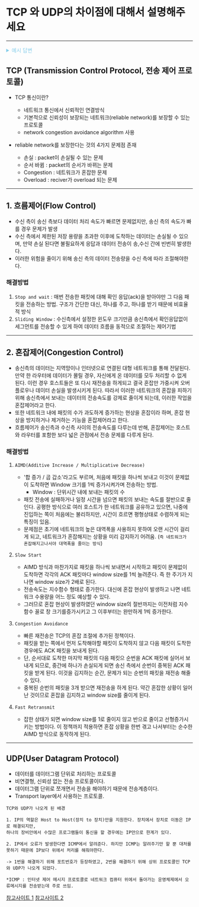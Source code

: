 # TCP 와 UDP의 차이점에 대해서 설명해주세요

---

<details><summary style="color:skyblue">예시 답변</summary>
<p>

- TCP는 연결 지향형 프로토콜이고 UDP는 데이터를 데이터그램 단위로 전송하는 프로토콜 입니다.
- TCP는 가상회선을 만들어 신뢰성을 보장하도록(흐름 제어, 혼잡제어, 오류 제어) 하는 프로토콜로, 따로 신뢰성을 보장하기 위한 절차가 없는 UDP에 비해 속도가 느린편입니다.
- TCP는 그래서 파일 전송과 같은 신뢰성이 중요한 서비스에 사용되고, UDP는 스트리밍, RTP와 같이 연속성이 더 중요한 서비스에 사용됩니다.
- +)하지만 UDP도 신뢰성을 UDP 자체에서 보장하지 않는 것 뿐이지, 개발자가 직접 신뢰성을 보장하도록 할 수 있습니다.
- 그래서 http/3는 QUIC라는 프로토콜을 기반으로 하는데 QUIC는 UDP를 기반으로 합니다.
- 즉, UDP 자체는 신뢰성을 보장하지 않지만, 추가적인 정의를 통해 신뢰성을 보장받을 수 있습니다.

</p>
</details>

## TCP (Transmission Control Protocol, 전송 제어 프로토콜)

- TCP 통신이란?

  - 네트워크 통신에서 신뢰적인 연결방식
  - 기본적으로 신뢰성이 보장되는 네트워크(reliable network)를 보장할 수 있는 프로토콜
  - network congestion avoidance algorithm 사용

- reliable network를 보장한다는 것의 4가지 문제점 존재
  - 손실 : packet이 손실될 수 있는 문제
  - 순서 바뀜 : packet의 순서가 바뀌는 문제
  - Congestion : 네트워크가 혼잡한 문제
  - Overload : reciver가 overload 되는 문제

---

## 1. 흐름제어(Flow Control)

- 수신 측이 송신 측보다 데이터 처리 속도가 빠르면 문제없지만, 송신 측의 속도가 빠를 경우 문제가 발생
- 수신 측에서 제한된 저장 용량을 초과한 이후에 도착하는 데이터는 손실될 수 있으며, 만약 손실 된다면 불필요하게 응답과 데이터 전송이 송,수신 간에 빈번히 발생한다.
- 이러한 위험을 줄이기 위해 송신 측의 데이터 전송량을 수신 측에 따라 조절해야한다.

### 해결방법

1. `Stop and wait` : 매번 전송한 패킷에 대해 확인 응답(ack)을 받아야만 그 다음 패킷을 전송하는 방법. 구조가 간단한 대신, 하나를 주고, 하나를 받기 때문에 비효율적 방식
2. `Sliding Window` : 수신측에서 설정한 윈도우 크기만큼 송신측에서 확인응답없이 세그먼트를 전송할 수 있게 하여 데이터 흐름을 동적으로 조절하는 제어기법

---

## 2. 혼잡제어(Congestion Control)

- 송신측의 데이터는 지역망이나 인터넷으로 연결된 대형 네트워크를 통해 전달된다. 만약 한 라우터에 데이터가 몰릴 경우, 자신에게 온 데이터를 모두 처리할 수 없게 된다. 이런 경우 호스트들은 또 다시 재전송을 하게되고 결국 혼잡만 가중시켜 오버플로우나 데이터 손실을 발생시키게 된다. 따라서 이러한 네트워크의 혼잡을 피하기 위해 송신측에서 보내는 데이터의 전송속도를 강제로 줄이게 되는데, 이러한 작업을 혼잡제어라고 한다.
- 또한 네트워크 내에 패킷의 수가 과도하게 증가하는 현상을 혼잡이라 하며, 혼잡 현상을 방지하거나 제거하는 기능을 혼잡제어라고 한다.
- 흐름제어가 송신측과 수신측 사이의 전송속도를 다루는데 반해, 혼잡제어는 호스트와 라우터를 포함한 보다 넓은 관점에서 전송 문제를 다루게 된다.

### 해결방법

1. `AIMD(Additive Increase / Multiplicative Decrease)`

   - '합 증가 / 곱 갑소'라고도 부르며, 처음에 패킷을 하나씩 보내고 이것이 문제없이 도착하면 Window 크기를 1씩 증가시켜가며 전송하는 방법.
     - Window : 단위시간 내에 보내는 패킷의 수
   - 패킷 전송에 실패하거나 일정 시간을 넘으면 패킷의 보내는 속도를 절반으로 줄인다. 공평한 방식으로 여러 호스트가 한 네트워크를 공유하고 있으면, 나중에 진입하는 쪽이 처음에는 불리하지만, 시간이 흐르면 평형상태로 수렴하게 되는 특징이 있음.
   - 문제점은 초기에 네트워크의 높은 대역폭을 사용하지 못하여 오랜 시간이 걸리게 되고, 네트워크가 혼잡해지는 상황을 미리 감지하기 어려움. (`즉 네트워크가 혼잡해지고나서야 대역폭을 줄이는 방식`)

2. `Slow Start`

   - AIMD 방식과 마찬가지로 패킷을 하나씩 보내면서 시작하고 패킷이 문제없이 도착하면 각각의 ACK 패킷마다 window size를 1씩 늘려준다. 즉 한 주기가 지나면 window size가 2배로 된다.
   - 전송속도는 지수함수 형태로 증가한다. 대신에 혼잡 현상이 발생하고 나면 네트워크 수용량을 어느 정도 예상할 수 있다.
   - 그러므로 혼잡 현상이 발생하였던 window size의 절반까지는 이전처럼 지수 함수 꼴로 창 크기를증가시키고 그 이후부터는 완만하게 1씩 증가한다.

3. `Congestion Avoidance`

   - 빠른 재전송은 TCP의 혼잡 조절에 추가된 정책이다.
   - 패킷을 받는 쪽에서 먼저 도착해야할 패킷이 도착하지 않고 다음 패킷이 도착한 경우에도 ACK 패킷을 보내게 된다.
   - 단, 순서대로 도착한 마지막 패킷의 다음 패킷으 순번을 ACK 패킷에 실어서 보내게 되므로, 중간에 하나가 손실되게 되면 송신 측에서 순번이 중복된 ACK 패킷을 받게 된다. 이것을 김지하는 순간, 문제가 되는 순번의 패킷을 재전송 해줄 수 있다.
   - 중복된 순번의 패킷을 3개 받으면 재전송을 하게 된다. 약간 혼잡한 상황이 일어난 것이므로 혼잡을 김지하고 window size를 줄이게 된다.

4. `Fast Retransmit`

   - 잡한 상태가 되면 window size를 1로 줄이지 않고 반으로 줄이고 선형증가시키는 방법이다. 이 정책까지 적용하면 혼잡 상황을 한번 겪고 나서부터는 순수한 AIMD 방식으로 동작하게 된다.

---

## UDP(User Datagram Protocol)

- 데이터를 데이터그램 단위로 처리하는 프로토콜
- 비연결형, 신뢰성 없는 전송 프로토콜이다.
- 데이터그램 단위로 쪼개면서 전송을 해야하기 때문에 전송계층이다.
- Transport layer에서 사용하는 프로토콜.

```
TCP와 UDP가 나오게 된 배경

1. IP의 역할은 Host to Host(장치 to 장치)만을 지원한다. 장치에서 장치로 이동은 IP로 해결되지만,
하나의 장비안에서 수많은 프로그램들이 통신을 할 경우에는 IP만으로 한계가 있다.

2. IP에서 오류가 발생한다면 ICMP에서 알려준다. 하지만 ICMP는 알려주기만 할 뿐 대처를 못하기 때문에 IP보다 위에서 처리를 해줘야한다.

-> 1번을 해결하기 위해 포트번호가 등장하였고, 2번을 해결하기 위해 상위 프로토콜인 TCP와 UDP가 나오게 되었다.

*ICMP : 인터넷 제어 메시지 프로토콜로 네트워크 컴퓨터 위에서 돌아가는 운영체제에서 오류메시지를 전송받는데 주로 쓰임.

```

[참고사이트 1](https://github.com/gyoogle/tech-interview-for-developer)
[참고사이트 2](https://github.com/GimunLee/tech-refrigerator)
